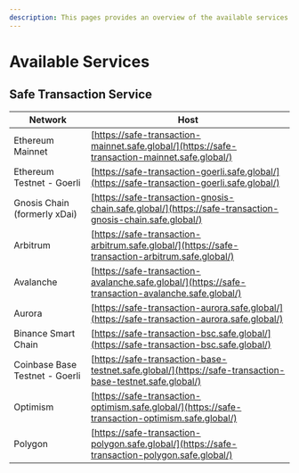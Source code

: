 ```yaml
---
description: This pages provides an overview of the available services
---
```


# Available Services

## Safe Transaction Service

| Network                      | Host                                                                                                     |
| ---------------------------- | -------------------------------------------------------------------------------------------------------- |
| Ethereum Mainnet             | [https://safe-transaction-mainnet.safe.global/](https://safe-transaction-mainnet.safe.global/)           |
| Ethereum Testnet - Goerli    | [https://safe-transaction-goerli.safe.global/](https://safe-transaction-goerli.safe.global/)             |
| Gnosis Chain (formerly xDai) | [https://safe-transaction-gnosis-chain.safe.global/](https://safe-transaction-gnosis-chain.safe.global/) |
| Arbitrum                     | [https://safe-transaction-arbitrum.safe.global/](https://safe-transaction-arbitrum.safe.global/)         |
| Avalanche                    | [https://safe-transaction-avalanche.safe.global/](https://safe-transaction-avalanche.safe.global/)       |
| Aurora                       | [https://safe-transaction-aurora.safe.global/](https://safe-transaction-aurora.safe.global/)             |
| Binance Smart Chain          | [https://safe-transaction-bsc.safe.global/](https://safe-transaction-bsc.safe.global/)                   |
| Coinbase Base Testnet - Goerli    | [https://safe-transaction-base-testnet.safe.global/](https://safe-transaction-base-testnet.safe.global/) |
| Optimism                     | [https://safe-transaction-optimism.safe.global/](https://safe-transaction-optimism.safe.global/)         |
| Polygon                      | [https://safe-transaction-polygon.safe.global/](https://safe-transaction-polygon.safe.global/)           |
